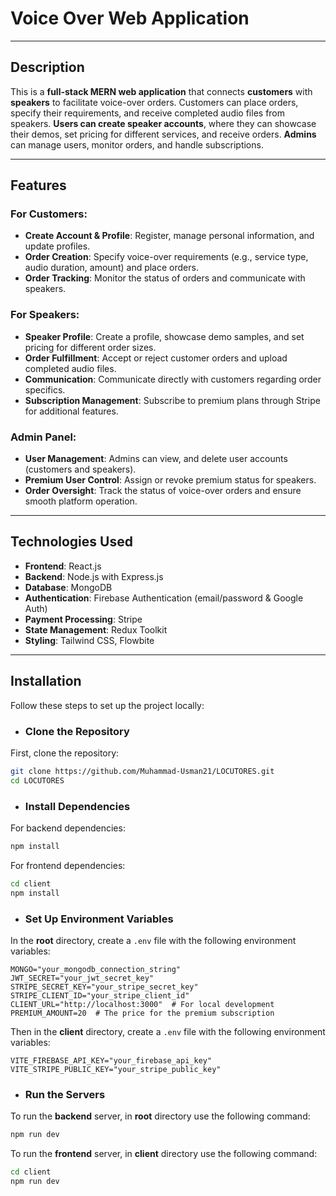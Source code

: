 # Voice Over Web Application

---

## Description
This is a **full-stack MERN web application** that connects **customers** with **speakers** to facilitate voice-over orders. Customers can place orders, specify their requirements, and receive completed audio files from speakers. **Users can create speaker accounts**, where they can showcase their demos, set pricing for different services, and receive orders. **Admins** can manage users, monitor orders, and handle subscriptions.

---

## Features

### For Customers:
- **Create Account & Profile**: Register, manage personal information, and update profiles.
- **Order Creation**: Specify voice-over requirements (e.g., service type, audio duration, amount) and place orders.
- **Order Tracking**: Monitor the status of orders and communicate with speakers.

### For Speakers:
- **Speaker Profile**: Create a profile, showcase demo samples, and set pricing for different order sizes.
- **Order Fulfillment**: Accept or reject customer orders and upload completed audio files.
- **Communication**: Communicate directly with customers regarding order specifics.
- **Subscription Management**: Subscribe to premium plans through Stripe for additional features.

### Admin Panel:
- **User Management**: Admins can view, and delete user accounts (customers and speakers).
- **Premium User Control**: Assign or revoke premium status for speakers.
- **Order Oversight**: Track the status of voice-over orders and ensure smooth platform operation.

---

## Technologies Used
- **Frontend**: React.js
- **Backend**: Node.js with Express.js  
- **Database**: MongoDB  
- **Authentication**: Firebase Authentication (email/password & Google Auth)  
- **Payment Processing**: Stripe  
- **State Management**: Redux Toolkit
- **Styling**: Tailwind CSS, Flowbite

---

## Installation

Follow these steps to set up the project locally:

- ### Clone the Repository

First, clone the repository:

```bash
git clone https://github.com/Muhammad-Usman21/LOCUTORES.git
cd LOCUTORES
```

- ### Install Dependencies

For backend dependencies:
```bash
npm install
```
For frontend dependencies:
```bash
cd client
npm install
```

- ### Set Up Environment Variables

In the **root** directory, create a `.env` file with the following environment variables:
```env
MONGO="your_mongodb_connection_string"
JWT_SECRET="your_jwt_secret_key"
STRIPE_SECRET_KEY="your_stripe_secret_key"
STRIPE_CLIENT_ID="your_stripe_client_id"
CLIENT_URL="http://localhost:3000"  # For local development
PREMIUM_AMOUNT=20  # The price for the premium subscription
```

Then in the **client** directory, create a `.env` file with the following environment variables:
```env
VITE_FIREBASE_API_KEY="your_firebase_api_key"
VITE_STRIPE_PUBLIC_KEY="your_stripe_public_key"
```

- ### Run the Servers
To run the **backend** server, in **root** directory use the following command:
```bash
npm run dev
```

To run the **frontend** server, in **client** directory use the following command:
```bash
cd client
npm run dev
```

